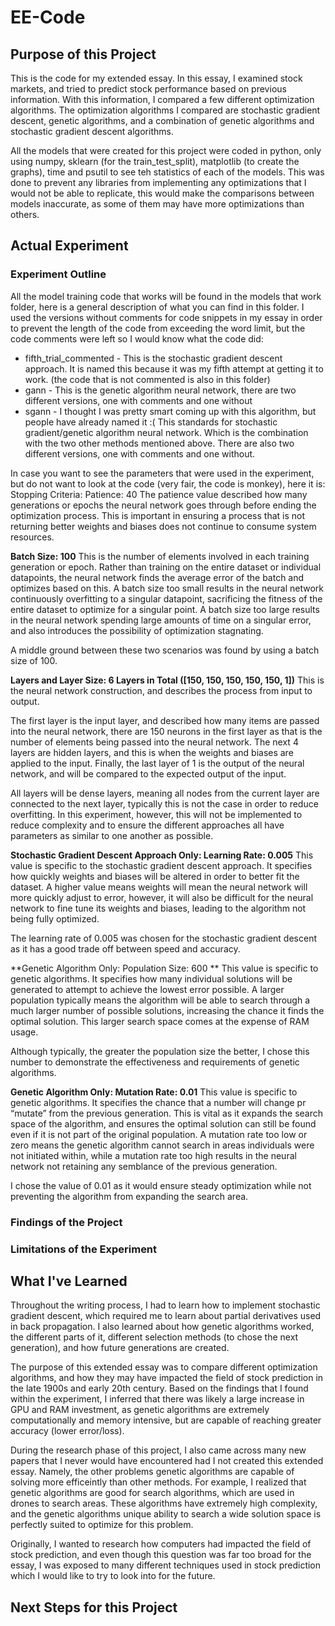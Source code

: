 # EE-Code
## Purpose of this Project
This is the code for my extended essay. In this essay, I examined stock markets, and tried to predict stock performance based on previous information. With this information, I compared a few different optimization algorithms. The optimization algorithms I compared are stochastic gradient descent, genetic algorithms, and a combination of genetic algorithms and stochastic gradient descent algorithms. 

All the models that were created for this project were coded in python, only using numpy, sklearn (for the train_test_split), matplotlib (to create the graphs), time and psutil to see teh statistics of each of the models. This was done to prevent any libraries from implementing any optimizations that I would not be able to replicate, this would make the comparisons between models inaccurate, as some of them may have more optimizations than others. 

## Actual Experiment 

### Experiment Outline
All the model training code that works will be found in the models that work folder, here is a general description of what you can find in this folder. I used the versions without comments for code snippets in my essay in order to prevent the length of the code from exceeding the word limit, but the code comments were left so I would know what the code did:
- fifth_trial_commented - This is the stochastic gradient descent approach. It is named this because it was my fifth attempt at getting it to work. (the code that is not commented is also in this folder)
- gann - This is the genetic algorithm neural network, there are two different versions, one with comments and one without
- sgann - I thought I was pretty smart coming up with this algorithm, but people have already named it :( This standards for stochastic gradient/genetic algorithm neural network. Which is the combination with the two other methods mentioned above. There are also two different versions, one with comments and one without.

In case you want to see the parameters that were used in the experiment, but do not want to look at the code (very fair, the code is monkey), here it is:
Stopping Criteria: Patience: 40 
The patience value described how many generations or epochs the neural network goes through before ending the optimization process. This is important in ensuring a process that is not returning better weights and biases does not continue to consume system resources. 

**Batch Size: 100**
This is the number of elements involved in each training generation or epoch. Rather than training on the entire dataset or individual datapoints, the neural network finds the average error of the batch and optimizes based on this. A batch size too small results in the neural network continuously overfitting to a singular datapoint, sacrificing the fitness of the entire dataset to optimize for a singular point. A batch size too large results in the neural network spending large amounts of time on a singular error, and also introduces the possibility of optimization stagnating. 

A middle ground between these two scenarios was found by using a batch size of 100. 

**Layers and Layer Size: 6 Layers in Total ([150, 150, 150, 150, 150, 1])**
This is the neural network construction, and describes the process from input to output. 

The first layer is the input layer, and described how many items are passed into the neural network, there are 150 neurons in the first layer as that is the number of elements being passed into the neural network. The next 4 layers are hidden layers, and this is when the weights and biases are applied to the input. Finally, the last layer of 1 is the output of the neural network, and will be compared to the expected output of the input. 

All layers will be dense layers, meaning all nodes from the current layer are connected to the next layer, typically this is not the case in order to reduce overfitting. In this experiment, however, this will not be implemented to reduce complexity and to ensure the different approaches all have parameters as similar to one another as possible. 

**Stochastic Gradient Descent Approach Only: Learning Rate: 0.005**
This value is specific to the stochastic gradient descent approach. It specifies how quickly weights and biases will be altered in order to better fit the dataset. A higher value means weights will mean the neural network will more quickly adjust to error, however, it will also be difficult for the neural network to fine tune its weights and biases, leading to the algorithm not being fully optimized. 

The learning rate of 0.005 was chosen for the stochastic gradient descent as it has a good trade off between speed and accuracy. 

**Genetic Algorithm Only: Population Size: 600 **
This value is specific to genetic algorithms. It specifies how many individual solutions will be generated to attempt to achieve the lowest error possible. A larger population typically means the algorithm will be able to search through a much larger number of possible solutions, increasing the chance it finds the optimal solution. This larger search space comes at the expense of RAM usage. 

Although typically, the greater the population size the better, I chose this number to demonstrate the effectiveness and requirements of genetic algorithms. 

**Genetic Algorithm Only: Mutation Rate: 0.01**
This value is specific to genetic algorithms. It specifies the chance that a number will change pr “mutate” from the previous generation. This is vital as it expands the search space of the algorithm, and ensures the optimal solution can still be found even if it is not part of the original population. A mutation rate too low or zero means the genetic algorithm cannot search in areas individuals were not initiated within, while a mutation rate too high results in the neural network not retaining any semblance of the previous generation. 

I chose the value of 0.01 as it would ensure steady optimization while not preventing the algorithm from expanding the search area. 



### Findings of the Project 

### Limitations of the Experiment

## What I've Learned
Throughout the writing process, I had to learn how to implement stochastic gradient descent, which required me to learn about partial derivatives used in back propagation. I also learned about how genetic algorithms worked, the different parts of it, different selection methods (to chose the next generation), and how future generations are created. 

The purpose of this extended essay was to compare different optimization algorithms, and how they may have impacted the field of stock prediction in the late 1900s and early 20th century. Based on the findings that I found within the experiment, I inferred that there was likely a large increase in GPU and RAM investment, as genetic algorithms are extremely computationally and memory intensive, but are capable of reaching greater accuracy (lower error/loss). 

During the research phase of this project, I also came across many new papers that I never would have encountered had I not created this extended essay. Namely, the other problems genetic algorithms are capable of solving more efficeintly than other methods. For example, I realized that genetic algorithms are good for search algorithms, which are used in drones to search areas. These algorithms have extremely high complexity, and the genetic algorithms unique ability to search a wide solution space is perfectly suited to optimize for this problem. 

Originally, I wanted to research how computers had impacted the field of stock prediction, and even though this question was far too broad for the essay, I was exposed to many different techniques used in stock prediction which I would like to try to look into for the future. 



## Next Steps for this Project
